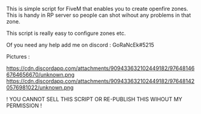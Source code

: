 This is simple script for FiveM that enables you to create openfire zones.
This is handy in RP server so people can shot wihout any problems in that zone.

This script is really easy to configure zones etc.

Of you need any help add me on discord : GoRaNcEk#5215

Pictures :

https://cdn.discordapp.com/attachments/909433632102449182/976481466764656670/unknown.png
https://cdn.discordapp.com/attachments/909433632102449182/976481420576981022/unknown.png

! YOU CANNOT SELL THIS SCRIPT OR RE-PUBLISH THIS WIHOUT MY PERMISSION !
